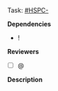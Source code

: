 Task: [#HSPC-](https://vyahhi.myjetbrains.com/youtrack/issue/HSPC-)

**Dependencies**
- !

**Reviewers**
- [ ] @

**Description**

